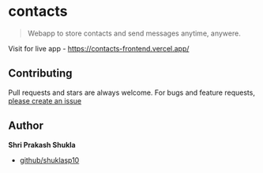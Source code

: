 # contacts
> Webapp to store contacts and send messages anytime, anywere.

Visit for live app - https://contacts-frontend.vercel.app/

## Contributing

Pull requests and stars are always welcome. For bugs and feature requests, [please create an issue](https://github.com/shuklasp10/contacts/issues)


## Author

**Shri Prakash Shukla**

* [github/shuklasp10](https://github.com/shuklasp10)
